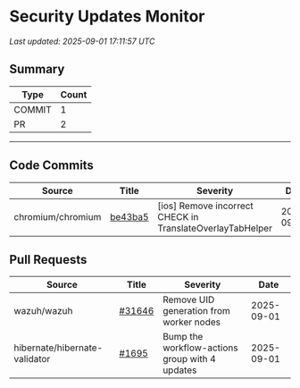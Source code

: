 # Security Updates Monitor

*Last updated: 2025-09-01 17:11:57 UTC*

## Summary
| Type | Count |
|------|-------|
| COMMIT | 1 |
| PR | 2 |

---

## Code Commits

| Source | Title | Severity | Date |
|--------|-------|----------|------|
| chromium/chromium | [be43ba5](https://github.com/chromium/chromium/commit/be43ba5d7d29fda8ad7d8efb496c4ecf9d5826b5) | [ios] Remove incorrect CHECK in TranslateOverlayTabHelper | 2025-09-01 |

## Pull Requests

| Source | Title | Severity | Date |
|--------|-------|----------|------|
| wazuh/wazuh | [#31646](https://github.com/wazuh/wazuh/pull/31646) | Remove UID generation from worker nodes | 2025-09-01 |
| hibernate/hibernate-validator | [#1695](https://github.com/hibernate/hibernate-validator/pull/1695) | Bump the workflow-actions group with 4 updates | 2025-09-01 |

